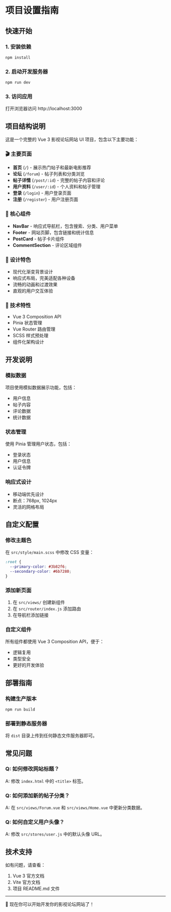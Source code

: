 # 项目设置指南

## 快速开始

### 1. 安装依赖
```bash
npm install
```

### 2. 启动开发服务器
```bash
npm run dev
```

### 3. 访问应用
打开浏览器访问 http://localhost:3000

## 项目结构说明

这是一个完整的 Vue 3 影视论坛网站 UI 项目，包含以下主要功能：

### 🎬 主要页面
- **首页** (`/`) - 展示热门帖子和最新电影推荐
- **论坛** (`/forum`) - 帖子列表和分类浏览
- **帖子详情** (`/post/:id`) - 完整的帖子内容和评论
- **用户资料** (`/user/:id`) - 个人资料和帖子管理
- **登录** (`/login`) - 用户登录页面
- **注册** (`/register`) - 用户注册页面

### 🧩 核心组件
- **NavBar** - 响应式导航栏，包含搜索、分类、用户菜单
- **Footer** - 网站页脚，包含链接和统计信息
- **PostCard** - 帖子卡片组件
- **CommentSection** - 评论区域组件

### 🎨 设计特色
- 现代化渐变背景设计
- 响应式布局，完美适配各种设备
- 流畅的动画和过渡效果
- 直观的用户交互体验

### 🔧 技术特性
- Vue 3 Composition API
- Pinia 状态管理
- Vue Router 路由管理
- SCSS 样式预处理
- 组件化架构设计

## 开发说明

### 模拟数据
项目使用模拟数据展示功能，包括：
- 用户信息
- 帖子内容
- 评论数据
- 统计数据

### 状态管理
使用 Pinia 管理用户状态，包括：
- 登录状态
- 用户信息
- 认证令牌

### 响应式设计
- 移动端优先设计
- 断点：768px, 1024px
- 灵活的网格布局

## 自定义配置

### 修改主题色
在 `src/style/main.scss` 中修改 CSS 变量：
```scss
:root {
  --primary-color: #3b82f6;
  --secondary-color: #6b7280;
}
```

### 添加新页面
1. 在 `src/views/` 创建新组件
2. 在 `src/router/index.js` 添加路由
3. 在导航栏添加链接

### 自定义组件
所有组件都使用 Vue 3 Composition API，便于：
- 逻辑复用
- 类型安全
- 更好的开发体验

## 部署指南

### 构建生产版本
```bash
npm run build
```

### 部署到静态服务器
将 `dist` 目录上传到任何静态文件服务器即可。

## 常见问题

### Q: 如何修改网站标题？
A: 修改 `index.html` 中的 `<title>` 标签。

### Q: 如何添加新的帖子分类？
A: 在 `src/views/Forum.vue` 和 `src/views/Home.vue` 中更新分类数据。

### Q: 如何自定义用户头像？
A: 修改 `src/stores/user.js` 中的默认头像 URL。

## 技术支持

如有问题，请查看：
1. Vue 3 官方文档
2. Vite 官方文档
3. 项目 README.md 文件

---

🎉 现在你可以开始开发你的影视论坛网站了！
